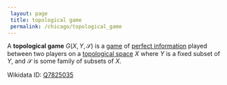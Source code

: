 ```yaml
---
 layout: page
 title: topological game
 permalink: /chicago/topological_game
---
```

A **topological game** $G(X, Y, \mathcal S)$ is a [game](https://defsmath.github.io/DefsMath/game) of [perfect information](https://defsmath.github.io/DefsMath/perfect_information) played between two players on a [topological space](https://defsmath.github.io/DefsMath/topological_space) $X$ where $Y$ is a fixed subset of $Y$, and $\mathcal S$ is some family of subsets of $X$. 

Wikidata ID: [Q7825035](https://www.wikidata.org/wiki/Q7825035)